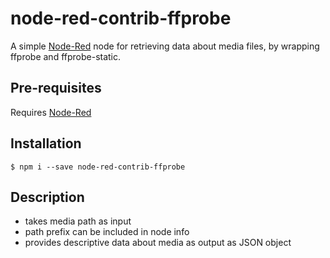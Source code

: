 # node-red-contrib-ffprobe

A simple [Node-Red](http://nodered.org) node for retrieving data about media files, by wrapping ffprobe and ffprobe-static.

## Pre-requisites

Requires [Node-Red](http://nodered.org)

## Installation

    $ npm i --save node-red-contrib-ffprobe

## Description

* takes media path as input
* path prefix can be included in node info
* provides descriptive data about media as output as JSON object